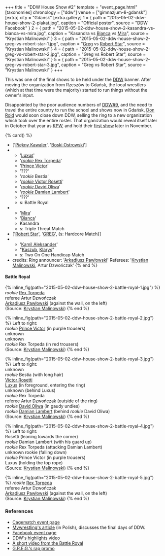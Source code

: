 +++
title = "DDW House Show #2"
template = "event_page.html"
[taxonomies]
chronology = ["ddw"]
venue = ["gimnazjum-8-gdansk"]
[extra]
city = "Gdańsk"
[extra.gallery]
1 = { path = "2015-05-02-ddw-house-show-2-plakat.jpg", caption = "Official poster", source = "DDW Facebook" }
2 = { path = "2015-05-02-ddw-house-show-2-kasandra-vs-bianca-vs-mira.jpg", caption = "Kasandra vs [Bianca](@/w/bianca.md) vs [Mira](@/w/mira.md)", source = "Krystian Malinowski" }
3 = { path = "2015-05-02-ddw-house-show-2-greg-vs-robert-star-1.jpg", caption = "[Greg](@/w/greg.md) vs [Robert Star](@/w/robert-star.md)", source = "Krystian Malinowski" }
4 = { path = "2015-05-02-ddw-house-show-2-greg-vs-robert-star-2.jpg", caption = "Greg vs Robert Star", source = "Krystian Malinowski" }
5 = { path = "2015-05-02-ddw-house-show-2-greg-vs-robert-star-3.jpg", caption = "Greg vs Robert Star", source = "Krystian Malinowski" }
+++

This was one of the final shows to be held under the [DDW](@/o/ddw.md) banner. After moving the organization from Rzeszów to Gdańsk, the local wrestlers (which at that time were the majority) started to run things without the owner's input.

Disappointed by the poor audience numbers of [DDW#9](@/e/ddw/2013-10-25-ddw-9.md), and the need to travel the entire country to run the school and shows now in Gdańsk, [Don Roid](@/w/don-roid.md) would soon close down DDW, selling the ring to a new organization which took over the entire roster. That organization would reveal itself later in October that year as [KPW](@/o/kpw.md), and hold their [first show](@/e/kpw/2015-11-14-kpw-vs-the-world-hungary-for-kombat.md) later in November.

{% card() %}
- ['[Piękny Kawaler](@/w/piekny-kawaler.md)', '[Boski Ostrowski](@/w/ostrowski.md)']
- - '[Luxus](@/w/luxus.md)'
  - '[_rookie_ Rex Torpeda](@/w/krystian-malinowski.md)'
  - '[Prince Victor](@/w/vic-golden.md)'
  - '???'
  - '_rookie_ Bestia'
  - '[_rookie_ Victor Rosetti](@/w/rosetti.md)'
  - '[_rookie_ David Oliwa](@/w/david-oliwa.md)'
  - '[_rookie_ Damian Lambert](@/w/damien-rothschild.md)'
  - '???'
  - s: Battle Royal
- - '[Mira](@/w/mira.md)'
  - '[Bianca](@/w/bianca.md)'
  - Kasandra
  - s: Triple Threat Match
- ['[Robert Star](@/w/robert-star.md)', '[GREG](@/w/greg.md)', {s: Hardcore Match}]
- - '[Kamil Aleksander](@/w/kamil-aleksander.md)'
  - "[Kaszub](@/w/kaszub.md), [Klarys](@/w/klarys.md)"
  - s: Two On One Handicap Match
- credits:
    Ring announcer: '[Arkadiusz Pawłowski](@/w/pan-pawlowski.md)'
    Referees: '[Krystian Malinowski](@/w/krystian-malinowski.md), Artur Dzwończak'
{% end %}

#### Battle Royal

{% inline_fig(path="2015-05-02-ddw-house-show-2-battle-royal-1.jpg") %}
_rookie_ [Rex Torpeda](@/w/krystian-malinowski.md) \
referee Artur Dzwończak \
[Arkadiusz Pawłowski](@/w/pan-pawlowski.md) (against the wall, on the left) \
(Source: [Krystian Malinowski](@/w/krystian-malinowski.md))
{% end %}

{% inline_fig(path="2015-05-02-ddw-house-show-2-battle-royal-2.jpg") %}
Left to right: \
_rookie_ [Prince Victor](@/w/vic-golden.md) (in purple trousers) \
unknown \
unknown \
_rookie_ Rex Torpeda (in red trousers) \
(Source: [Krystian Malinowski](@/w/krystian-malinowski.md))
{% end %}

{% inline_fig(path="2015-05-02-ddw-house-show-2-battle-royal-3.jpg") %}
Left to right: \
unknown \
_rookie_ Bestia (with long hair) \
[Victor Rosetti](@/w/rosetti.md) \
[Luxus](@/w/luxus.md) (in foreground, entering the ring) \
unknown (behind Luxus) \
_rookie_ Rex Torpeda \
referee Artur Dzwończak (outside of the ring) \
_rookie_ [David Oliwa](@/w/david-oliwa.md) (in gaudy undies) \
_rookie_ [Damian Lambert](@/w/damien-rothschild.md) (behind _rookie_ David Oliwa) \
(Source: [Krystian Malinowski](@/w/krystian-malinowski.md))
{% end %}

{% inline_fig(path="2015-05-02-ddw-house-show-2-battle-royal-4.jpg") %}
Left to right: \
Rosetti (leaning towards the corner) \
_rookie_ Damian Lambert (with his guard up) \
_rookie_ Rex Torpeda (attacking Damian Lambert) \
unknown rookie (falling down) \
_rookie_ Prince Victor (in purple  trousers)\
Luxus (holding the top rope) \
(Source: [Krystian Malinowski](@/w/krystian-malinowski.md))
{% end %}

{% inline_fig(path="2015-05-02-ddw-house-show-2-battle-royal-5.jpg") %}
_rookie_ [Rex Torpeda](@/w/krystian-malinowski.md) \
referee Artur Dzwończak \
[Arkadiusz Pawłowski](@/w/pan-pawlowski.md) (against the wall, on the left) \
(Source: [Krystian Malinowski](@/w/krystian-malinowski.md))
{% end %}


### References

* [Cagematch event page](https://www.cagematch.net/?id=1&nr=129059)
* [Mywrestling's article](https://mywrestling.com.pl/historia-polskiego-wrestlingu-6-pierwsza-biletowana-gala-mzw-powstanie-kpw-obecna-sytuacja/) (in Polish), discusses the final days of DDW.
* [Facebook event page](https://www.facebook.com/events/754910457961178)
* [DDW's highlights video](https://www.youtube.com/watch?v=V0hXeu1SsPg)
* [A short video from the Battle Royal](https://www.youtube.com/watch?v=RKCL1Drj4YQ)
* [G.R.E.G.'s rap promo](https://www.youtube.com/watch?v=P7m2nsHC6eA)
